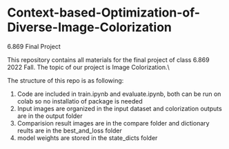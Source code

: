 # Context-based-Optimization-of-Diverse-Image-Colorization
6.869 Final Project

This repository contains all materials for the final project of class 6.869 2022 Fall. The topic of our project is Image Colorization.\\

The structure of this repo is as following:

1. Code are included in train.ipynb and evaluate.ipynb, both can be run on colab so no installatio of package is needed
2. Input images are organized in the input dataset and colorization outputs are in the output folder
3. Comparision result images are in the compare folder and dictionary reults are in the best_and_loss folder
4. model weights are stored in the state_dicts folder



